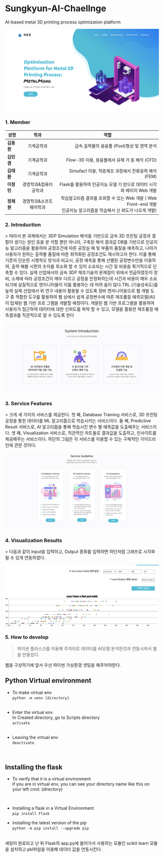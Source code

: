 # Sungkyun-AI-Chaellnge
AI-based metal 3D printing process optimization platform

![ex_screenshot](./readimg/index.png)

<h3> 1. Member </h3>
<div id="about_team">

|  <center>성명</center> |  <center>학과</center> |  <center>역할</center> |
|:--------|:--------:|--------:|
|**김동원** | <center>기계공학과 </center> |금속 출력물의 용융풀 (Pool)형상 및 영역 분석 |
|**김민겸** | <center>기계공학과 </center> |Flow-3D 이용, 용융풀에서 유체 거 동 해석 (CFD) |
|**김태환** | <center>기계공학과 </center> |Simufact 이용, 적층제조 과정에서 잔류응력 해석 (FEM) |
|**이정민** | 경영학과&컴퓨터공학과 |  Flask를 활용하여 인공지능 모델 기 반으로 데이터 시각화 페이지 Web 개발 |
|**정채원** | <center>경영학과&소프트웨어학과 </center> |학습알고리즘 결과를 조회할 수 있는 Web 개발 ( Web Front-end 개발 <br> 인공지능 알고리즘을 학습해서 신 뢰도가 나오게 개발) |

<h3> 2. Introduction </h3>
<div id="about_Introduction">
> 따라서 본 과제에서는 3DP Simulation 해석을 기반으로 금속 3D 프린팅 공정과 결함이 생기는 원인 등을 분 석할 뿐만 아니라, 구축된 해석 결과값 DB를 기반으로 인공지능 알고리즘을 활용하여 공정조건에 따른 공정실 패 및 부품의 품질을 예측하고, 나아가 사용자가 원하는 출력물 품질에 따른 최적화된 공정조건도 제시하고자 한다. 이를 통해 기존의 단순한 시행착오 방식과 비교시, 공정 예측을 통해 선별된 공정변수만을 이용하여, 출력 해볼 시편의 숫자를 최소화 할 수 있어 소요되는 시간 및 비용을 획기적으로 단축할 수 있다. 실제 산업에서의 금속 3DP 제조기술의 문제점이 위에서 언급하였듯이 장비, 소재에 따라 공정조건이 매우 다르고 공정을 안정화하는데 시간과 비용이 매우 소요되기에 실질적으로 엔지니어들이 이를 활용하는 데 어려 움이 많다.TRL (기술성숙도)를 높여 실제 산업에서 위 연구 내용이 활용될 수 있도록 장비 엔지니어용으로 웹 개발 도 구 중 적합한 도구를 활용하여 웹 상에서 쉽게 공정변수에 따른 제조품질 예측모델(AI)이 탑재된 웹 기반 프로 그램을 개발할 예정이다. 개발된 웹 기반 프로그램을 활용하여 사용자가 접근하여 데이터에 대한 신뢰도를 파악 할 수 있고, 모델을 활용한 제조품질 예측결과를 직관적으로 알 수 있도록 한다

![ex_screenshot](./readimg/intro.png)

<h3> 3. Service Features </h3>
<div id="about_Features">
> 크게 세 가지의 서비스를 제공한다. 첫 째, Database Training 서비스로, 3D 프린팅 공정을 통한 데이터를 ML 알고리즘으로 학습시키는 서비스이다. 둘 째, Predictive Result 서비스로, AI 알고리즘을 통해 학습시킨 변수 별 예측값을 도출해주는 서비스이다. 셋 째, Visualization 서비스로, 직관적인 차트들로 결과값을 도출하고, 인사이트를 제공해주는 서비스이다. 하단의 그림은 각 서비스를 이용할 수 있는 구체적인 가이드라인에 관한 것이다.
  
![ex_screenshot](./readimg/guide.png)

<h3> 4. Visualization Results </h3>
<div id="about_Chart">
> 다음과 같이 input을 입력하고, Output 종류를 입력하면 하단처럼 그래프로 시각화될 수 있게 연동하였다.

![ex_screenshot](./readimg/chart.png)

<h3> 5. How to develop </h3>
<div id="about_howtodevelop">

> 파이썬 플라스크를 이용해 주피터로 데이터를 AI모델 분석한것과 연동시켜서 웹을 만들었다.

웹을 구상하기에 앞서 우선 파이썬 가상환경 셋팅을 해주어야한다.
## Python Virtual environment
- To make virtual env <br>
`python -m venv [directory]`
<br><br>
- Enter the virtual env <br>
In Created directory, go to Scripts directory <br>
`activate`
<br><br>

- Leaving the virtual env <br>
`deactivate`

<br>

## Installing the flask
- To verify that it is a virtual environment <br>
if you are in virtual env, you can see your directory name like this on your left cmd: (directory)
<br>

- Installing a flask in a Virtual Environment <br>
 `pip install Flask`
 
- Installing the latest version of the pip <br>
 `python -m pip install --upgrade pip`
 
 <br>
 세팅이 완료되고 난 뒤 Flask의 app.py에 들어가서 사용하는 모듈인 scikit learn 모듈을 설치하고 pkl파일을 이용해 데이터 값을 연동시킨다.

